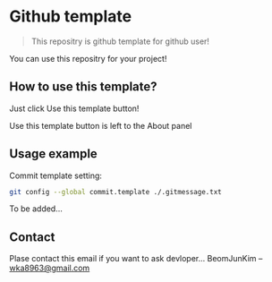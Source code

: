 # Github template
> This repositry is github template for github user!

You can use this repositry for your project!

## How to use this template?

Just click Use this template button!

Use this template button is left to the About panel

## Usage example

Commit template setting:

```sh
git config --global commit.template ./.gitmessage.txt
```

To be added...

## Contact

Plase contact this email if you want to ask devloper...
BeomJunKim – wka8963@gmail.com
